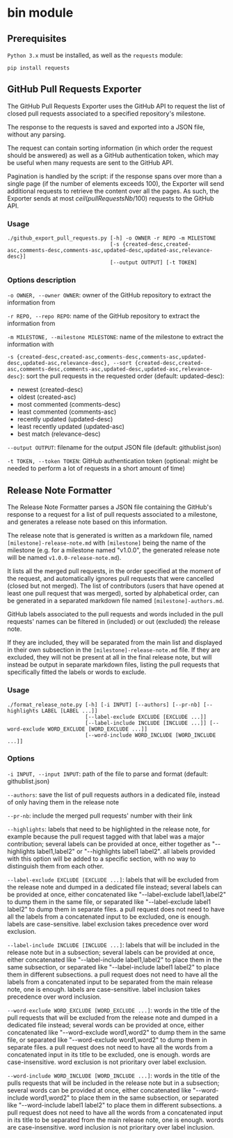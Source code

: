 # bin module

## Prerequisites

`Python 3.x` must be installed, as well as the `requests` module:
```
pip install requests
```

## GitHub Pull Requests Exporter

The GitHub Pull Requests Exporter uses the GitHub API to request the list of closed pull requests associated to a specified repository's milestone.

The response to the requests is saved and exported into a JSON file, without any parsing.

The request can contain sorting information (in which order the request should be answered) as well as a GitHub authentication token, which may be useful when many requests are sent to the GitHub API.

Pagination is handled by the script: if the response spans over more than a single page (if the number of elements exceeds 100), the Exporter will send additional requests to retrieve the content over all the pages. As such, the Exporter sends at most $ceil(pullRequestsNb / 100)$ requests to the GitHub API.

### Usage

```
./github_export_pull_requests.py [-h] -o OWNER -r REPO -m MILESTONE
                                 [-s {created-desc,created-asc,comments-desc,comments-asc,updated-desc,updated-asc,relevance-desc}]
                                 [--output OUTPUT] [-t TOKEN]
```

### Options description

`-o OWNER, --owner OWNER`: owner of the GitHub repository to extract the information from

`-r REPO, --repo REPO`: name of the GitHub repository to extract the information from

`-m MILESTONE, --milestone MILESTONE`: name of the milestone to extract the information with

`-s {created-desc,created-asc,comments-desc,comments-asc,updated-desc,updated-asc,relevance-desc}, --sort {created-desc,created-asc,comments-desc,comments-asc,updated-desc,updated-asc,relevance-desc}`: sort the pull requests in the requested order (default: updated-desc): 
- newest (created-desc)
- oldest (created-asc)
- most commented (comments-desc)
- least commented (comments-asc)
- recently updated (updated-desc)
- least recently updated (updated-asc)
- best match (relevance-desc)

`--output OUTPUT`: filename for the output JSON file (default: githublist.json)

`-t TOKEN, --token TOKEN`: GitHub authentication token (optional: might be needed to perform a lot of requests in a short amount of time)

## Release Note Formatter

The Release Note Formatter parses a JSON file containing the GitHub's response to a request for a list of pull requests associated to a milestone, and generates a release note based on this information.

The release note that is generated is written as a markdown file, named `[milestone]-release-note.md` with `[milestone]` being the name of the milestone (e.g. for a milestone named "v1.0.0", the generated release note will be named `v1.0.0-release-note.md`).

It lists all the merged pull requests, in the order specified at the moment of the request, and automatically ignores pull requests that were cancelled (closed but not merged). The list of contributors (users that have opened at least one pull request that was merged), sorted by alphabetical order, can be generated in a separated markdown file named `[milestone]-authors.md`.

GitHub labels associated to the pull requests and words included in the pull requests' names can be filtered in (included) or out (excluded) the release note.

If they are included, they will be separated from the main list and displayed in their own subsection in the `[milestone]-release-note.md` file. If they are excluded, they will not be present at all in the final release note, but will instead be output in separate markdown files, listing the pull requests that specifically fitted the labels or words to exclude.

### Usage

```
./format_release_note.py [-h] [-i INPUT] [--authors] [--pr-nb] [--highlights LABEL [LABEL ...]]
                         [--label-exclude EXCLUDE [EXCLUDE ...]]
                         [--label-include INCLUDE [INCLUDE ...]] [--word-exclude WORD_EXCLUDE [WORD_EXCLUDE ...]]
                         [--word-include WORD_INCLUDE [WORD_INCLUDE ...]]
```

### Options

`-i INPUT, --input INPUT`: path of the file to parse and format (default: githublist.json) 

`--authors`: save the list of pull requests authors in a dedicated file, instead of only having them in the release note

`--pr-nb`: include the merged pull requests' number with their link

`--highlights`: labels that need to be highlighted in the release note, for example because the pull request tagged with that label was a major contribution; several labels can be provided at once, either together as "--highlights label1,label2" or "--highlights label1 label2". all labels provided with this option will be added to a specific section, with no way to distinguish them from each other.

`--label-exclude EXCLUDE [EXCLUDE ...]`: labels that will be excluded from the release note and dumped in a dedicated file instead; several labels can be provided at once, either concatenated like "--label-exclude label1,label2" to dump them in the same file, or separated like "--label-exclude label1 label2" to dump them in separate files. a pull request does not need to have all the labels from a concatenated input to be excluded, one is enough. labels are case-sensitive. label exclusion takes precedence over word exclusion.

`--label-include INCLUDE [INCLUDE ...]`: labels that will be included in the release note but in a subsection; several labels can be provided at once, either concatenated like "--label-include label1,label2" to place them in the same subsection, or separated like "--label-include label1 label2" to place them in different subsections. a pull request does not need to have all the labels from a concatenated input to be separated from the main release note, one is enough. labels are case-sensitive. label inclusion takes precedence over word inclusion.

`--word-exclude WORD_EXCLUDE [WORD_EXCLUDE ...]`: words in the title of the pull requests that will be excluded from the release note and dumped in a dedicated file instead; several words can be provided at once, either concatenated like "--word-exclude word1,word2" to dump them in the same file, or separated like "--word-exclude word1,word2" to dump them in separate files. a pull request does not need to have all the words from a concatenated input in its title to be excluded, one is enough. words are case-insensitive. word exclusion is not prioritary over label exclusion.

`--word-include WORD_INCLUDE [WORD_INCLUDE ...]`: words in the title of the pulls requests that will be included in the release note but in a subsection; several words can be provided at once, either concatenated like "--word-include word1,word2" to place them in the same subsection, or separated like "--word-include label1 label2" to place them in different subsections. a pull request does not need to have all the words from a concatenated input in its title to be separated from the main release note, one is enough. words are case-insensitive. word inclusion is not prioritary over label inclusion.

